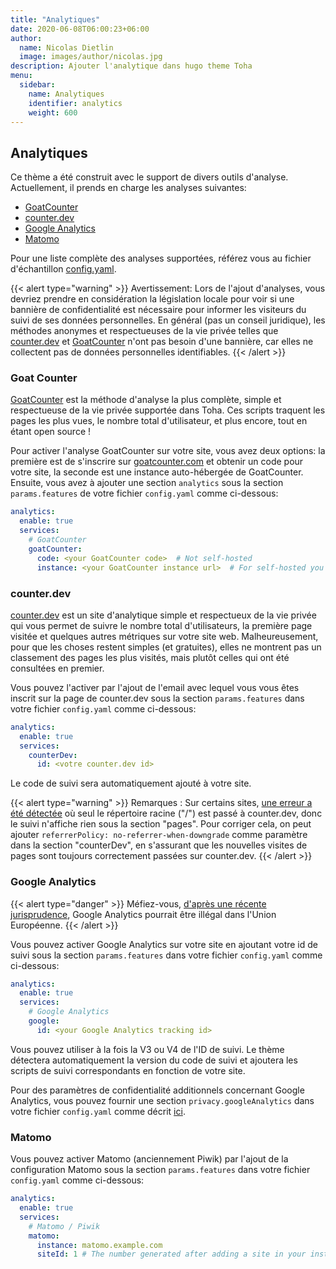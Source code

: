 ```yaml
---
title: "Analytiques"
date: 2020-06-08T06:00:23+06:00
author:
  name: Nicolas Dietlin
  image: images/author/nicolas.jpg
description: Ajouter l'analytique dans hugo theme Toha
menu:
  sidebar:
    name: Analytiques
    identifier: analytics
    weight: 600
---
```


## Analytiques

Ce thème a été construit avec le support de divers outils d'analyse. Actuellement, il prends en charge les analyses suivantes:

- [GoatCounter](https://www.goatcounter.com/)
- [counter.dev](https://counter.dev/)
- [Google Analytics](https://analytics.google.com)
- [Matomo](https://matomo.org/)

Pour une liste complète des analyses supportées, référez vous  au fichier d'échantillon [config.yaml](https://github.com/hugo-toha/hugo-toha.github.io/blob/main/config.yaml).

{{< alert type="warning" >}}
Avertissement: Lors de l'ajout d'analyses, vous devriez prendre en considération la législation locale pour voir si une bannière de confidentialité est nécessaire pour informer les visiteurs du suivi de ses données personnelles. En général (pas un conseil juridique), les méthodes anonymes et respectueuses de la vie privée telles que [counter.dev](https://counter.dev) et [GoatCounter](https://www.goatcounter.com/) n'ont pas besoin d'une bannière, car elles ne collectent pas de données personnelles identifiables.
{{< /alert >}}

### Goat Counter

[GoatCounter](https://www.goatcounter.com/) est la méthode d'analyse la plus complète, simple et respectueuse de la vie privée supportée dans Toha. Ces scripts traquent les pages les plus vues, le nombre total d'utilisateur, et plus encore, tout en étant open source !

Pour activer l'analyse GoatCounter sur votre site, vous avez deux options: la première est de s'inscrire sur [goatcounter.com](https://www.goatcounter.com) et obtenir un code pour votre site, la seconde est une instance auto-hébergée de GoatCounter. Ensuite, vous avez à ajouter une section `analytics` sous la section `params.features` de votre fichier `config.yaml` comme ci-dessous:

```yaml
analytics:
  enable: true
  services:
    # GoatCounter
    goatCounter:
      code: <your GoatCounter code>  # Not self-hosted
      instance: <your GoatCounter instance url>  # For self-hosted you should use only one of the two methods
```

### counter.dev

[counter.dev](https://counter.dev) est un site d'analytique simple et respectueux de la vie privée qui vous permet de suivre le nombre total d'utilisateurs, la première page visitée et quelques autres métriques sur votre site web. Malheureusement, pour que les choses restent simples (et gratuites), elles ne montrent pas un classement des pages les plus visités, mais plutôt celles qui ont été consultées en premier.

Vous pouvez l'activer par l'ajout de l'email avec lequel vous vous êtes inscrit sur la page de counter.dev sous la section `params.features` dans votre fichier `config.yaml` comme ci-dessous:

```yaml
analytics:
  enable: true
  services:
    counterDev:
      id: <votre counter.dev id>
```
Le code de suivi sera automatiquement ajouté à votre site.

{{< alert type="warning" >}}
Remarques : Sur certains sites, [une erreur a été détectée](https://github.com/ihucos/counter.dev/issues/37) où seul le répertoire racine ("/") est passé à counter.dev, donc le suivi n'affiche rien sous la section "pages". Pour corriger cela, on peut ajouter `referrerPolicy: no-referrer-when-downgrade` comme paramètre dans la section "counterDev", en s'assurant que les nouvelles visites de pages sont toujours correctement passées sur counter.dev.
{{< /alert >}}

### Google Analytics

{{< alert type="danger" >}}
Méfiez-vous, [d'après une récente jurisprudence](https://www.euractiv.com/section/politics/short_news/use-of-google-analytics-violates-eu-law-austrian-authority-rules/), Google Analytics pourrait être illégal dans l'Union Européenne.
{{< /alert >}}

Vous pouvez activer Google Analytics sur votre site en ajoutant votre id de suivi sous la section `params.features` dans votre fichier `config.yaml` comme ci-dessous:

```yaml
analytics:
  enable: true
  services:
    # Google Analytics
    google:
      id: <your Google Analytics tracking id>
```

Vous pouvez utiliser à la fois la V3 ou V4 de l'ID de suivi. Le thème détectera automatiquement la version du code de suivi et ajoutera les scripts de suivi correspondants en fonction de votre site.

Pour des paramètres de confidentialité additionnels concernant Google Analytics, vous pouvez fournir une section `privacy.googleAnalytics` dans votre fichier `config.yaml` comme décrit [ici](https://gohugo.io/about/hugo-and-gdpr/#all-privacy-settings).

### Matomo

Vous pouvez activer Matomo (anciennement Piwik) par l'ajout de la configuration Matomo sous la section `params.features` dans votre fichier `config.yaml` comme ci-dessous:

```yaml
analytics:
  enable: true
  services:
    # Matomo / Piwik
    matomo:
      instance: matomo.example.com
      siteId: 1 # The number generated after adding a site in your instance
```
